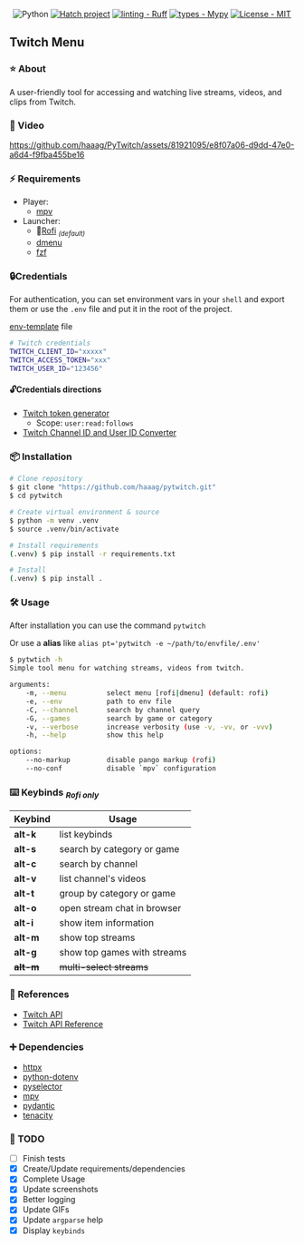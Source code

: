 <div align="center">

![Python](https://img.shields.io/badge/python-3670A0?style=Flat&logo=python&logoColor=ffdd54)
[![Hatch project](https://img.shields.io/badge/%F0%9F%A5%9A-Hatch-4051b5.svg)](https://github.com/pypa/hatch)
[![linting - Ruff](https://img.shields.io/endpoint?url=https://raw.githubusercontent.com/charliermarsh/ruff/main/assets/badge/v0.json)](https://github.com/charliermarsh/ruff)
[![types - Mypy](https://img.shields.io/badge/types-Mypy-blue.svg)](https://github.com/python/mypy)
[![License - MIT](https://img.shields.io/badge/license-MIT-9400d3.svg)](https://spdx.org/licenses/)

</div>

## Twitch Menu

### ⭐ About

A user-friendly tool for accessing and watching live streams, videos, and clips
from Twitch.

### 📼 Video

https://github.com/haaag/PyTwitch/assets/81921095/e8f07a06-d9dd-47e0-a6d4-f9fba455be16

### ⚡️ Requirements

- Player:
  - [mpv](https://mpv.io/)
- Launcher:
  - 🔹[Rofi](https://github.com/davatorium/rofi) <sub>_(default)_</sub>
  - [dmenu](https://tools.suckless.org/dmenu/)
  - [fzf](https://github.com/junegunn/fzf)

### 🔒Credentials

For authentication, you can set environment vars in your `shell` and export them or use the
`.env` file and put it in the root of the project.

[env-template](https://github.com/haaag/pytwitch/blob/main/env-template) file

```bash
# Twitch credentials
TWITCH_CLIENT_ID="xxxxx"
TWITCH_ACCESS_TOKEN="xxx"
TWITCH_USER_ID="123456"
```

#### 🔓Credentials directions

- [Twitch token generator](https://twitchtokengenerator.com/)
  - Scope: `user:read:follows`
- [Twitch Channel ID and User ID Converter](https://www.streamweasels.com/tools/convert-twitch-username-to-user-id/)

### 📦 Installation

```bash
# Clone repository
$ git clone "https://github.com/haaag/pytwitch.git"
$ cd pytwitch

# Create virtual environment & source
$ python -m venv .venv
$ source .venv/bin/activate

# Install requirements
(.venv) $ pip install -r requirements.txt

# Install
(.venv) $ pip install .
```

### 🛠️ Usage

After installation you can use the command `pytwitch`

Or use a **alias** like `alias pt='pytwitch -e ~/path/to/envfile/.env'`

```bash
$ pytwtich -h
Simple tool menu for watching streams, videos from twitch.

arguments:
    -m, --menu          select menu [rofi|dmenu] (default: rofi)
    -e, --env           path to env file
    -C, --channel       search by channel query
    -G, --games         search by game or category
    -v, --verbose       increase verbosity (use -v, -vv, or -vvv)
    -h, --help          show this help

options:
    --no-markup         disable pango markup (rofi)
    --no-conf           disable `mpv` configuration
```

### ⌨️ Keybinds <sub>_Rofi only_</sub>

| Keybind       | Usage                       |
| ------------- | --------------------------- |
| **alt-k**     | list keybinds               |
| **alt-s**     | search by category or game  |
| **alt-c**     | search by channel           |
| **alt-v**     | list channel's videos       |
| **alt-t**     | group by category or game   |
| **alt-o**     | open stream chat in browser |
| **alt-i**     | show item information       |
| **alt-m**     | show top streams            |
| **alt-g**     | show top games with streams |
| ~~**alt-m**~~ | ~~multi-select streams~~    |

### 🔗 References

- [Twitch API](https://dev.twitch.tv/docs/api/)
- [Twitch API Reference](https://dev.twitch.tv/docs/api/reference)

### ➕ Dependencies

- [httpx](https://www.python-httpx.org/)
- [python-dotenv](https://pypi.org/project/python-dotenv/)
- [pyselector](https://pypi.org/project/pyselector/)
- [mpv](https://pypi.org/project/mpv/)
- [pydantic](https://pypi.org/project/pydantic/)
- [tenacity](https://pypi.org/project/tenacity/)

### 🧰 TODO

- [ ] Finish tests
- [x] Create/Update requirements/dependencies
- [x] Complete Usage
- [x] Update screenshots
- [x] Better logging
- [x] Update GIFs
- [x] Update `argparse` help
- [x] Display `keybinds`
